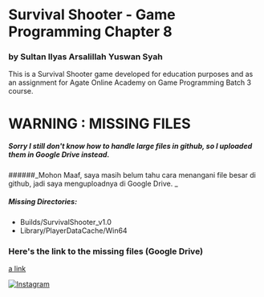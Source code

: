 # Survival Shooter - Game Programming Chapter 8
### by Sultan Ilyas Arsalillah Yuswan Syah


This is a Survival Shooter game developed for education purposes and as an assignment for Agate Online Academy on Game Programming Batch 3 course.





# WARNING : MISSING FILES #

##### Sorry I still don't know how to handle large files in github, so I uploaded them in Google Drive instead.

######_Mohon Maaf, saya masih belum tahu cara menangani file besar di github, jadi saya menguploadnya di Google Drive.
_


##### Missing Directories:
* Builds/SurvivalShooter_v1.0
* Library/PlayerDataCache/Win64

### Here's the link to the missing files (Google Drive)
[a link](https://drive.google.com/drive/folders/1vlH3qmTGvRSDKu-8Veup8-PSvYoDOIru?usp=sharing)




[![Instagram](https://img.shields.io/badge/instagram-%23E4405F.svg?&style=for-the-badge&logo=instagram&logoColor=white)](https://www.instagram.com/larsspawn/)
